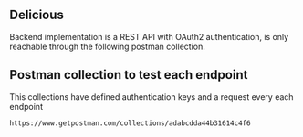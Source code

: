 ## Delicious 

Backend implementation is a REST API with OAuth2 authentication, is only reachable through the following postman collection.

## Postman collection to test each endpoint

This collections have defined authentication keys and a request every each endpoint

    https://www.getpostman.com/collections/adabcdda44b31614c4f6
